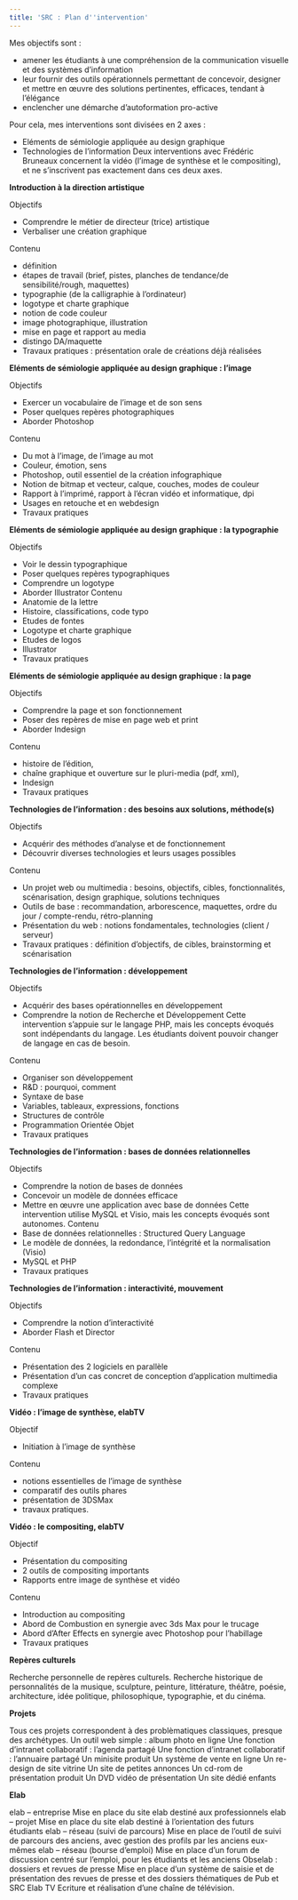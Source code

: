 ```yaml
---
title: 'SRC : Plan d''intervention'
---
```


Mes objectifs sont :
-	amener les étudiants à une compréhension de la communication visuelle et des systèmes d’information
-	leur fournir des outils opérationnels permettant de concevoir, designer et mettre en œuvre des solutions pertinentes, efficaces, tendant à l’élégance
-	enclencher une démarche d’autoformation pro-active


<!--more-->
Pour cela, mes interventions sont divisées en 2 axes :
-	Eléments de sémiologie appliquée au design graphique 
-	Technologies de l’information
Deux interventions avec Frédéric Bruneaux concernent la vidéo (l’image de synthèse et le compositing), et ne s’inscrivent pas exactement dans ces deux axes.


**Introduction à la direction artistique**

Objectifs
-	Comprendre le métier de directeur (trice) artistique
-	Verbaliser une création graphique

Contenu 
-	définition
-	étapes de travail (brief, pistes, planches de tendance/de sensibilité/rough, maquettes)
-	typographie (de la calligraphie à l’ordinateur)
-	logotype et charte graphique
-	notion de code couleur 
-	image photographique, illustration 
-	mise en page et rapport au media
-	distingo DA/maquette
-	Travaux pratiques : présentation orale de créations déjà réalisées
 

**Eléments de sémiologie appliquée au design graphique : l’image**

Objectifs
-	Exercer un vocabulaire de l’image et de son sens
-	Poser quelques repères photographiques
-	Aborder Photoshop

Contenu 
-	Du mot à l’image, de l’image au mot  
-	Couleur, émotion, sens
-	Photoshop, outil essentiel de la création infographique
-	Notion de bitmap et vecteur, calque, couches, modes de couleur
-	Rapport à l’imprimé, rapport à l’écran vidéo et informatique, dpi 
-	Usages en retouche et en webdesign
-	Travaux pratiques


**Eléments de sémiologie appliquée au design graphique : la typographie**

Objectifs
-	Voir le dessin typographique
-	Poser quelques repères typographiques
-	Comprendre un logotype
-	Aborder Illustrator
Contenu 
-	Anatomie de la lettre
-	Histoire, classifications, code typo
-	Etudes de fontes
-	Logotype et charte graphique 
-	Etudes de logos
-	Illustrator
-	Travaux pratiques
 

**Eléments de sémiologie appliquée au design graphique : la page**

Objectifs
-	Comprendre la page et son fonctionnement
-	Poser des repères de mise en page web et print
-	Aborder Indesign

Contenu 
-	histoire de l’édition, 
-	chaîne graphique et ouverture sur le pluri-media (pdf, xml), 
-	Indesign
-	Travaux pratiques


**Technologies de l’information : des besoins aux solutions, méthode(s)**

Objectifs
-	Acquérir des méthodes d’analyse et de fonctionnement 
-	Découvrir diverses technologies et leurs usages possibles

Contenu 
-	Un projet web ou multimedia : besoins, objectifs, cibles, fonctionnalités, scénarisation, design graphique, solutions techniques
-	Outils de base : recommandation, arborescence, maquettes, ordre du jour / compte-rendu, rétro-planning
-	Présentation du web : notions fondamentales, technologies (client / serveur)
-	Travaux pratiques : définition d’objectifs, de cibles, brainstorming et scénarisation
 

**Technologies de l’information : développement**

Objectifs
-	Acquérir des bases opérationnelles en développement 
-	Comprendre la notion de Recherche et Développement
Cette intervention s’appuie sur le langage PHP, mais les concepts évoqués sont indépendants du langage. Les étudiants doivent pouvoir changer de langage en cas de besoin. 

Contenu
-	Organiser son développement
-	R&D : pourquoi, comment
-	Syntaxe de base
-	Variables, tableaux, expressions, fonctions
-	Structures de contrôle
-	Programmation Orientée Objet
-	Travaux pratiques


**Technologies de l’information : bases de données relationnelles**

Objectifs
-	Comprendre la notion de bases de données
-	Concevoir un modèle de données efficace
-	Mettre en œuvre une application avec base de données 
Cette intervention utilise MySQL et Visio, mais les concepts évoqués sont autonomes.
Contenu 
-	Base de données relationnelles : Structured Query Language
-	Le modèle de données, la redondance, l’intégrité et la normalisation (Visio)
-	MySQL et PHP
-	Travaux pratiques
 

**Technologies de l’information : interactivité, mouvement**

Objectifs
-	Comprendre la notion d’interactivité
-	Aborder Flash et Director

Contenu
-	Présentation des 2 logiciels en parallèle
-	Présentation d’un cas concret de conception d’application multimedia complexe
-	Travaux pratiques


**Vidéo : l’image de synthèse, elabTV**

Objectif
-	Initiation à l’image de synthèse

Contenu 
-	notions essentielles de l’image de synthèse
-	comparatif des outils phares
-	présentation de 3DSMax
-	travaux pratiques.


**Vidéo : le compositing, elabTV**

Objectif
-	Présentation du compositing
-	2 outils de compositing importants
-	Rapports entre image de synthèse et vidéo

Contenu 
-	Introduction au compositing
-	Abord de Combustion en synergie avec 3ds Max pour le trucage
-	Abord d’After Effects en  synergie avec Photoshop pour l’habillage
-	Travaux pratiques


**Repères culturels**

Recherche personnelle de repères culturels. Recherche historique de personnalités de la musique, sculpture, peinture, littérature, théâtre, poésie, architecture, idée politique, philosophique, typographie, et du cinéma. 
 

**Projets**

Tous ces projets correspondent à des problèmatiques classiques, presque des archétypes. 
Un outil web simple : album photo en ligne
Une fonction d’intranet collaboratif : l’agenda partagé
Une fonction d’intranet collaboratif : l’annuaire partagé 
Un minisite produit
Un système de vente en ligne
Un re-design de site vitrine
Un site de petites annonces
Un cd-rom de présentation produit
Un DVD vidéo de présentation
Un site dédié enfants


**Elab**

elab – entreprise
Mise en place du site elab destiné aux professionnels
elab – projet
Mise en place du site elab destiné à l’orientation des futurs étudiants
elab – réseau (suivi de parcours) 
Mise en place de l’outil de suivi de parcours des anciens, avec gestion des profils par les anciens eux-mêmes
elab – réseau (bourse d’emploi) 
Mise en place d’un forum de discussion centré sur l’emploi, pour les étudiants et les anciens
Obselab : dossiers et revues de presse
Mise en place d’un système de saisie et de présentation des revues de presse et des dossiers thématiques de Pub et SRC
Elab TV
Ecriture et réalisation d’une chaîne de télévision.

